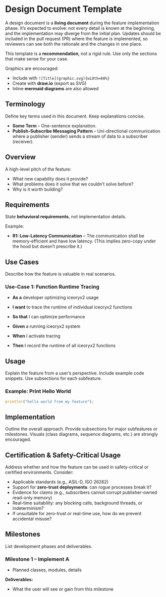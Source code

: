 # Design Document Template

A design document is a **living document** during the feature implementation
phase. It’s expected to evolve: not every detail is known at the beginning,
and the implementation may diverge from the initial plan. Updates should be
included in the pull request (PR) where the feature is implemented, so reviewers
can see both the rationale and the changes in one place.

This template is a **recommendation**, not a rigid rule. Use only the sections
that make sense for your case.

Graphics are encouraged:

* Include with `![Title](graphic.svg){width=60%}`
* Create with **draw\.io** (export as SVG)
* Inline **mermaid diagrams** are also allowed

## Terminology

Define key terms used in this document. Keep explanations concise.

* **Some Term** – One-sentence explanation.
* **Publish-Subscribe Messaging Pattern** – Uni-directional communication where
  a publisher (sender) sends a stream of data to a subscriber (receiver).

## Overview

A high-level pitch of the feature:

* What new capability does it provide?
* What problems does it solve that we couldn’t solve before?
* Why is it worth building?

## Requirements

State **behavioral requirements**, not implementation details.

Example:

* **R1: Low-Latency Communication** – The communication shall be
  memory-efficient and have low latency. (This implies zero-copy under the hood
  but doesn’t prescribe it.)

## Use Cases

Describe how the feature is valuable in real scenarios.

### Use-Case 1: Function Runtime Tracing

* **As a** developer optimizing iceoryx2 usage
* **I want** to trace the runtime of individual iceoryx2 functions
* **So that** I can optimize performance

* **Given** a running iceoryx2 system
* **When** I activate tracing
* **Then** I record the runtime of all iceoryx2 functions

## Usage

Explain the feature from a user’s perspective. Include example code snippets.
Use subsections for each subfeature.

### Example: Print Hello World

```rust
println!("hello world from my feature");
```

## Implementation

Outline the overall approach. Provide subsections for major subfeatures or
milestones. Visuals (class diagrams, sequence diagrams, etc.) are strongly
encouraged.

## Certification & Safety-Critical Usage

Address whether and how the feature can be used in safety-critical or certified
environments. Consider:

* Applicable standards (e.g., ASIL-D, ISO 26262)
* Support for **zero-trust deployments**: can rogue processes break it?
* Evidence for claims (e.g., subscribers cannot corrupt publisher-owned
  read-only memory)
* Real-time suitability: any blocking calls, background threads, or indeterminism?
* If unsuitable for zero-trust or real-time use, how do we prevent accidental misuse?

## Milestones

List development phases and deliverables.

### Milestone 1 – Implement A

* Planned classes, modules, details

**Deliverables:**

* What the user will see or gain from this milestone

